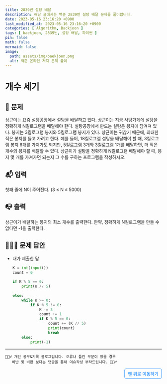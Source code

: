 ```yaml
---
title: 2839번 설탕 배달
description: 해당 글에서는 백준 2839번 설탕 배달 문제를 풀이합니다.
date: 2023-05-16 23:16:20 +0900
last_modified_at: 2023-05-16 23:16:20 +0900
categories: [ Algorithm, Backjoon ]
tags: [ baekjoon, 2839번, 설탕 배달, 파이썬 ]
pin: false
math: false
mermaid: false
image:
  path: assets/img/baekjoon.png
  alt: 백준 온라인 저지 문제 풀이
---
```


# 개수 세기
## 📃 문제
상근이는 요즘 설탕공장에서 설탕을 배달하고 있다. 상근이는 지금 사탕가게에 설탕을 정확하게 N킬로그램을 배달해야 한다. 설탕공장에서 만드는 설탕은 봉지에 담겨져 있다. 봉지는 3킬로그램 봉지와 5킬로그램 봉지가 있다.
상근이는 귀찮기 때문에, 최대한 적은 봉지를 들고 가려고 한다. 예를 들어, 18킬로그램 설탕을 배달해야 할 때, 3킬로그램 봉지 6개를 가져가도 되지만, 5킬로그램 3개와 3킬로그램 1개를 배달하면, 더 적은 개수의 봉지를 배달할 수 있다.
상근이가 설탕을 정확하게 N킬로그램 배달해야 할 때, 봉지 몇 개를 가져가면 되는지 그 수를 구하는 프로그램을 작성하시오.

## 📬 입력
첫째 줄에 N이 주어진다. (3 ≤ N ≤ 5000)

## 📭 출력
상근이가 배달하는 봉지의 최소 개수를 출력한다. 만약, 정확하게 N킬로그램을 만들 수 없다면 -1을 출력한다.

## 🙆🏻‍♂️ 문제 답안

- 내가 제출한 답
    ```python
    K = int(input())
    count = 0
        
    if K % 5 == 0:
        print(K // 5)
        
    else:
        while K >= 0:
            if K % 5 != 0:
                K -= 3
                count += 1
                if K % 5 == 0:
                    count += (K // 5)
                    print(count)
                    break
        else:
            print(-1)
    ``` 

***

    🙋🏻‍♂️ 개인 공부&기록 블로그입니다. 오류나 틀린 부분이 있을 경우 
       비난 및 비판 보다는 댓글을 통해 이슈작성 부탁드립니다. 🙋🏻‍♂️

<a href="#" style="display: inline-block; padding: 5px 10px; color: #007bff; text-decoration: none; border: 0.5px solid #007bff; border-radius: 5px; float: right;">맨 위로 이동하기</a>